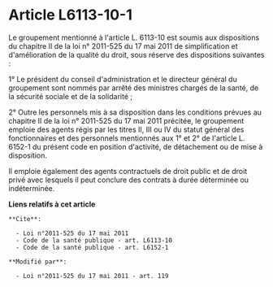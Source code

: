 # Article L6113-10-1

Le groupement mentionné à l'article L. 6113-10 est soumis aux dispositions du chapitre II de la loi n° 2011-525 du 17 mai
2011 de simplification et d'amélioration de la qualité du droit, sous réserve des dispositions suivantes : 

1° Le président du conseil d'administration et le directeur général du groupement sont nommés par arrêté des ministres
chargés de la santé, de la sécurité sociale et de la solidarité ; 

2° Outre les personnels mis à sa disposition dans les conditions prévues au chapitre II de la loi n° 2011-525 du 17 mai 2011
précitée, le groupement emploie des agents régis par les titres II, III ou IV du statut général des fonctionnaires et des
personnels mentionnés aux 1° et 2° de l'article L. 6152-1 du présent code en position d'activité, de détachement ou de mise à
disposition. 

Il emploie également des agents contractuels de droit public et de droit privé avec lesquels il peut conclure des contrats à
durée déterminée ou indéterminée.

**Liens relatifs à cet article**

	**Cite**:

	  - Loi n°2011-525 du 17 mai 2011
	  - Code de la santé publique - art. L6113-10
	  - Code de la santé publique - art. L6152-1

	**Modifié par**:

	  - Loi n°2011-525 du 17 mai 2011 - art. 119
